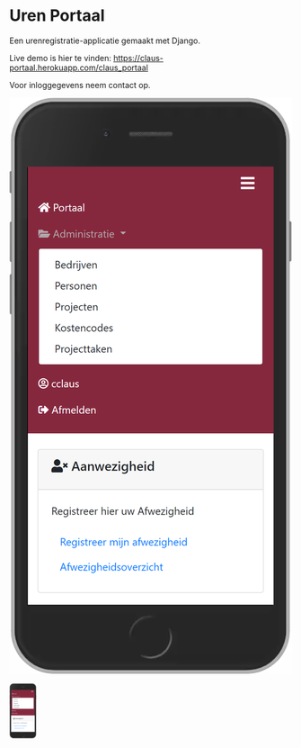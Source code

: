 # Uren Portaal
Een urenregistratie-applicatie gemaakt met Django.



Live demo is hier te vinden:
https://claus-portaal.herokuapp.com/claus_portaal

Voor inloggegevens neem contact op.





![iPhone preview](https://github.com/C-Claus/_claus_portaal/blob/master/claus-portaal.herokuapp.com_claus_portaal(iPhone%206_7_8)%20(1).png)

<img src="https://github.com/C-Claus/_claus_portaal/blob/master/claus-portaal.herokuapp.com_claus_portaal(iPhone%206_7_8)%20(1).png" width="48">
